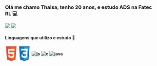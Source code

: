 ### Olá me chamo Thaisa, tenho 20 anos, e estudo ADS na Fatec RL 💻

<img height="140em" src="https://github-readme-stats.vercel.app/api/top-langs/?username=ThaisaDeAbreu&layout=compact&langs_count=16&theme=radical"/>      <img height="140em"  src="https://github-readme-stats.vercel.app/api?username=ThaisaDeAbreu&show_icons=true&theme=radical"/>

<h4>Linguagens que utilizo e estudo 📝<h4/>
  
   <img align="center" alt="html5" height="50" width="40" src="https://raw.githubusercontent.com/devicons/devicon/master/icons/html5/html5-original.svg">
  <img align="center" alt="css" height="50" width="40" src="https://raw.githubusercontent.com/devicons/devicon/master/icons/css3/css3-original.svg">
  <img align="center" alt="js" height="50" width="40" src="https://cdn.jsdelivr.net/gh/devicons/devicon/icons/javascript/javascript-original.svg" />
  <img align="center" alt="c" height="50" width="40"  src="https://cdn.jsdelivr.net/gh/devicons/devicon/icons/c/c-original.svg" />
  <img align="center" alt="java" height="50" width="40" src="https://cdn.jsdelivr.net/gh/devicons/devicon/icons/java/java-original.svg" />
   
          


